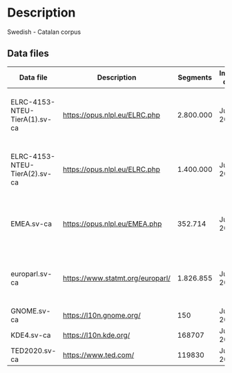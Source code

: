 # Description

Swedish - Catalan corpus

## Data files
|   Data file   |   Description |   Segments    |   Import date |   License |   Comments
| ------------- |-------------| -----| ---- | ---- | ---- |
|   ELRC-4153-NTEU-TierA(1).sv-ca  |   https://opus.nlpl.eu/ELRC.php    |   2.800.000 |   Jul 2023  | CC-BY-4.0CC-BY-4.0   | Catalan has been translated using Apertium MT.
|   ELRC-4153-NTEU-TierA(2).sv-ca  |   https://opus.nlpl.eu/ELRC.php    |   1.400.000 |   Jul 2023  | CC-BY-4.0CC-BY-4.0   | Catalan has been translated using Apertium MT.
|   EMEA.sv-ca  |   https://opus.nlpl.eu/EMEA.php    |   352.714 |   Jul 2023  | ?   | Catalan has been translated using Apertium MT.
|   europarl.sv-ca  |   https://www.statmt.org/europarl/    |   1.826.855 |   Jul 2023  | ?   | Catalan has been translated using Apertium MT.
|   GNOME.sv-ca  | https://l10n.gnome.org/  | 150  | Jul 2023  | ?  |    |
|   KDE4.sv-ca  | https://l10n.kde.org/  | 168707  | Jul 2023  | ?  |    |
|   TED2020.sv-ca  | https://www.ted.com/  | 119830  | Jul 2023  | ?  |    |
